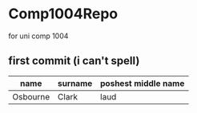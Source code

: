 # Comp1004Repo

for uni comp 1004

## first commit (i can't spell)

| name     | surname | poshest middle name |
| -------- | ------- | ------------------- |
| Osbourne | Clark   | laud                |
